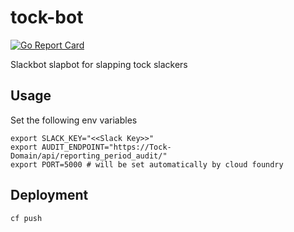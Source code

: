 # tock-bot

[![Go Report Card](http://goreportcard.com/badge/geramirez/tock-bot)](http://goreportcard.com/report/geramirez/tock-bot)

Slackbot slapbot for slapping tock slackers

## Usage
Set the following env variables
```
export SLACK_KEY="<<Slack Key>>"
export AUDIT_ENDPOINT="https://Tock-Domain/api/reporting_period_audit/"
export PORT=5000 # will be set automatically by cloud foundry
```

## Deployment
`cf push`
